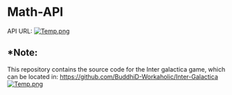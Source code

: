 # Math-API
API URL:
[![Temp.png](https://i.postimg.cc/02L5ZSQQ/Temp.png)](https://postimg.cc/kBvdgBW3)

## *Note:
This repository contains the source code for the Inter galactica game, which can be located in: https://github.com/BuddhiD-Workaholic/Inter-Galactica
[![Temp.png](https://i.postimg.cc/W3RMvzXb/Temp.png)](https://postimg.cc/FfZfb9M2)
